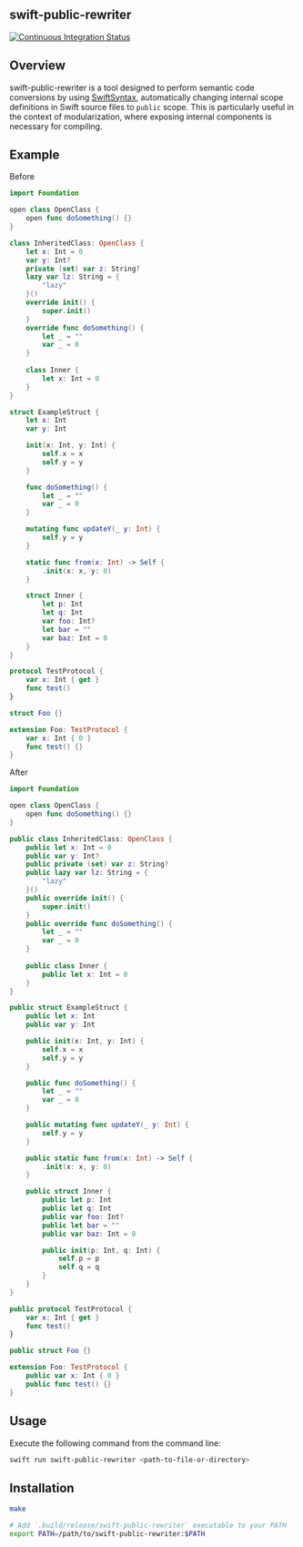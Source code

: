 ## swift-public-rewriter
[![Continuous Integration Status](https://github.com/hrfmmr/swift-public-rewriter/workflows/CI/badge.svg)](https://github.com/hrfmmr/swift-public-rewriter/workflows/CI/badge.svg)

## Overview
swift-public-rewriter is a tool designed to perform semantic code conversions by using [SwiftSyntax](https://swiftpackageindex.com/apple/swift-syntax), automatically changing internal scope definitions in Swift source files to `public` scope.
This is particularly useful in the context of modularization, where exposing internal components is necessary for compiling.

## Example

Before

```swift
import Foundation

open class OpenClass {
    open func doSomething() {}
}

class InheritedClass: OpenClass {
    let x: Int = 0
    var y: Int?
    private (set) var z: String?
    lazy var lz: String = {
        "lazy"
    }()
    override init() {
        super.init()
    }
    override func doSomething() {
        let _ = ""
        var _ = 0
    }
    
    class Inner {
        let x: Int = 0
    }
}

struct ExampleStruct {
    let x: Int
    var y: Int

    init(x: Int, y: Int) {
        self.x = x
        self.y = y
    }

    func doSomething() {
        let _ = ""
        var _ = 0
    }

    mutating func updateY(_ y: Int) {
        self.y = y
    }

    static func from(x: Int) -> Self {
        .init(x: x, y: 0)
    }

    struct Inner {
        let p: Int
        let q: Int
        var foo: Int?
        let bar = ""
        var baz: Int = 0
    }
}

protocol TestProtocol {
    var x: Int { get }
    func test()
}

struct Foo {}

extension Foo: TestProtocol {
    var x: Int { 0 }
    func test() {}
}
```

After

```swift
import Foundation

open class OpenClass {
    open func doSomething() {}
}

public class InheritedClass: OpenClass {
    public let x: Int = 0
    public var y: Int?
    public private (set) var z: String?
    public lazy var lz: String = {
        "lazy"
    }()
    public override init() {
        super.init()
    }
    public override func doSomething() {
        let _ = ""
        var _ = 0
    }
    
    public class Inner {
        public let x: Int = 0
    }
}

public struct ExampleStruct {
    public let x: Int
    public var y: Int

    public init(x: Int, y: Int) {
        self.x = x
        self.y = y
    }

    public func doSomething() {
        let _ = ""
        var _ = 0
    }

    public mutating func updateY(_ y: Int) {
        self.y = y
    }

    public static func from(x: Int) -> Self {
        .init(x: x, y: 0)
    }

    public struct Inner {
        public let p: Int
        public let q: Int
        public var foo: Int?
        public let bar = ""
        public var baz: Int = 0

        public init(p: Int, q: Int) {
            self.p = p
            self.q = q
        }
    }
}

public protocol TestProtocol {
    var x: Int { get }
    func test()
}

public struct Foo {}

extension Foo: TestProtocol {
    public var x: Int { 0 }
    public func test() {}
}
```

## Usage

Execute the following command from the command line:

```bash
swift run swift-public-rewriter <path-to-file-or-directory>
```

## Installation

```bash
make

# Add `.build/release/swift-public-rewriter` executable to your PATH
export PATH=/path/to/swift-public-rewriter:$PATH
```
